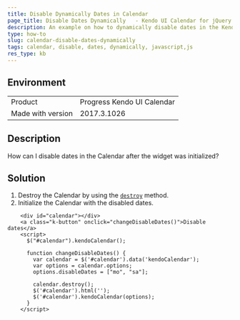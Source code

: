 ```yaml
---
title: Disable Dynamically Dates in Calendar
page_title: Disable Dates Dynamically   - Kendo UI Calendar for jQuery
description: An example on how to dynamically disable dates in the Kendo UI Calendar.
type: how-to
slug: calendar-disable-dates-dynamically
tags: calendar, disable, dates, dynamically, javascript,js
res_type: kb
---
```


## Environment

<table>
 <tr>
  <td>Product</td>
  <td>Progress Kendo UI Calendar</td>
 </tr> <tr>
  <td>Made with version</td>
  <td>2017.3.1026</td>
 </tr>
</table>

## Description

How can I disable dates in the Calendar after the widget was initialized?

## Solution

1. Destroy the Calendar by using the [`destroy`](https://docs.telerik.com/kendo-ui/api/javascript/ui/calendar/methods/destroy) method.
1. Initialize the Calendar with the disabled dates.

````dojo
    <div id="calendar"></div>
    <a class="k-button" onclick="changeDisableDates()">Disable dates</a>
    <script>
      $("#calendar").kendoCalendar();

      function changeDisableDates() {
        var calendar = $('#calendar').data('kendoCalendar');
        var options = calendar.options;
        options.disableDates = ["mo", "sa"];

        calendar.destroy();
        $('#calendar').html('');
        $('#calendar').kendoCalendar(options);
      }
    </script>
````
